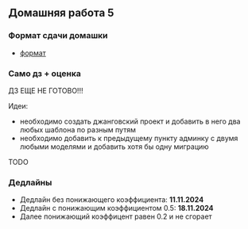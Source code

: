 ## Домашняя работа 5


### Формат сдачи домашки

- [формат](../../docs/homework-flow.md)


### Само дз + оценка


ДЗ ЕЩЕ НЕ ГОТОВО!!!

Идеи:
- необходимо создать джанговский проект и добавить в него два любых шаблона по разным путям
- необходимо добавить к предыдущему пункту админку с двумя любыми моделями и добавить хотя бы одну миграцию

TODO


### Дедлайны

- Дедлайн без понижающего коэффициента: **11.11.2024**
- Дедлайн с понижающим коэффициентом 0.5: **18.11.2024**
- Далее понижающий коэффицент равен 0.2 и не сгорает
